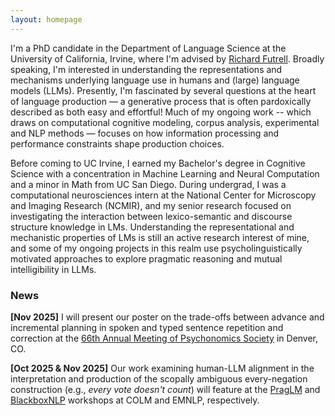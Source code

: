 ```yaml
---
layout: homepage
---
```

I'm a PhD candidate in the Department of Language Science at the University of California, Irvine, where I'm advised by [Richard Futrell](https://www.socsci.uci.edu/~rfutrell/). Broadly speaking, I'm interested in understanding the representations and mechanisms underlying language use in humans and (large) language models (LLMs). Presently, I'm fascinated by several questions at the heart of language production — a generative process that is often pardoxically described as both easy and effortful! Much of my ongoing work -- which draws on computational cognitive modeling, corpus analysis, experimental and NLP methods — focuses on how information processing and performance constraints shape production choices.

Before coming to UC Irvine, I earned my Bachelor's degree in Cognitive Science with a concentration in Machine Learning and Neural Computation and a minor in Math from UC San Diego. During undergrad, I was a computational neurosciences intern at the National Center for Microscopy and Imaging Research (NCMIR), and my senior research focused on investigating the interaction between lexico-semantic and discourse structure knowledge in LMs. Understanding the representational and mechanistic properties of LMs is still an active research interest of mine, and some of my ongoing projects in this realm use psycholinguistically motivated approaches to explore pragmatic reasoning and mutual intelligibility in LLMs.

### News
**[Nov 2025]** I will present our poster on the trade-offs between advance and incremental planning in spoken and typed sentence repetition and correction at the [66th Annual Meeting of Psychonomics Society](https://www.psychonomic.org/general/custom.asp?page=2025annualmeeting) in Denver, CO.

**[Oct 2025 & Nov 2025]** Our work examining human-LLM alignment in the interpretation and production of the scopally ambiguous every-negation construction (e.g., *every vote doesn't count*) will feature at the [PragLM](https://sites.google.com/berkeley.edu/praglm/) and [BlackboxNLP](https://sites.google.com/berkeley.edu/praglm/) workshops at COLM and EMNLP, respectively.



